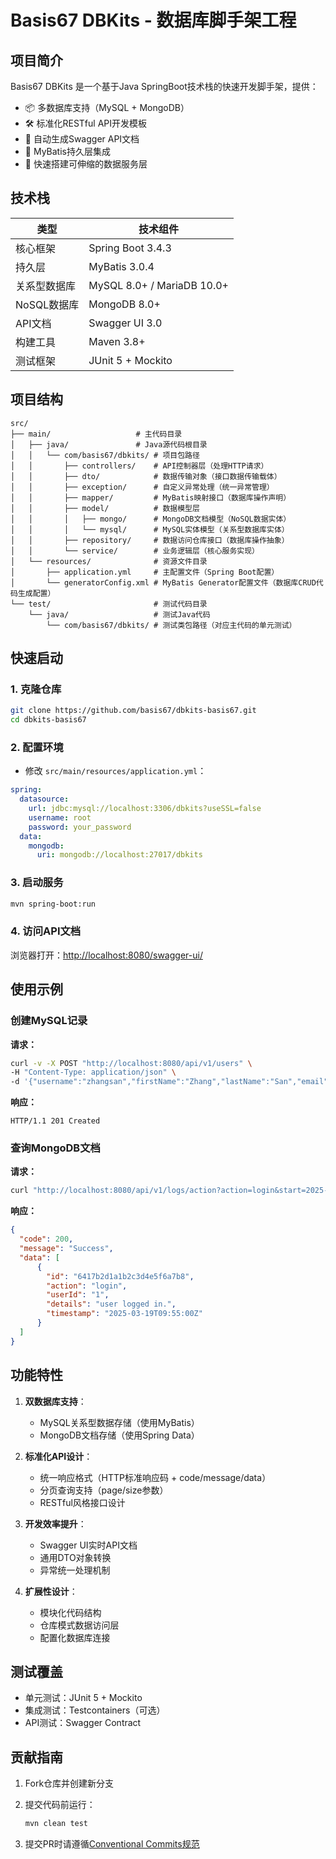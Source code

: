 # Basis67 DBKits - 数据库脚手架工程

## 项目简介

Basis67 DBKits 是一个基于Java SpringBoot技术栈的快速开发脚手架，提供：

- 📦 多数据库支持（MySQL + MongoDB）
- 🛠️ 标准化RESTful API开发模板
- 📑 自动生成Swagger API文档
- 🔧 MyBatis持久层集成
- 🚀 快速搭建可伸缩的数据服务层

## 技术栈

| 类型         | 技术组件                          |
|--------------|-----------------------------------|
| 核心框架     | Spring Boot 3.4.3                  |
| 持久层       | MyBatis 3.0.4                     |
| 关系型数据库 | MySQL 8.0+ / MariaDB 10.0+        |
| NoSQL数据库  | MongoDB 8.0+                     |
| API文档      | Swagger UI 3.0                   |
| 构建工具     | Maven 3.8+                       |
| 测试框架     | JUnit 5 + Mockito                |

## 项目结构

```text
src/
├── main/                   # 主代码目录
│   ├── java/               # Java源代码根目录
│   │   └── com/basis67/dbkits/ # 项目包路径
│   │       ├── controllers/    # API控制器层（处理HTTP请求）
│   │       ├── dto/            # 数据传输对象（接口数据传输载体）
│   │       ├── exception/      # 自定义异常处理（统一异常管理）
│   │       ├── mapper/         # MyBatis映射接口（数据库操作声明）
│   │       ├── model/          # 数据模型层
│   │       │   ├── mongo/      # MongoDB文档模型（NoSQL数据实体）
│   │       │   └── mysql/      # MySQL实体模型（关系型数据库实体）
│   │       ├── repository/     # 数据访问仓库接口（数据库操作抽象）
│   │       └── service/        # 业务逻辑层（核心服务实现）
│   └── resources/              # 资源文件目录
│       ├── application.yml     # 主配置文件（Spring Boot配置）
│       └── generatorConfig.xml # MyBatis Generator配置文件（数据库CRUD代码生成配置）
└── test/                       # 测试代码目录
    └── java/                   # 测试Java代码
        └── com/basis67/dbkits/ # 测试类包路径（对应主代码的单元测试）
```

## 快速启动

### 1. 克隆仓库

```bash
git clone https://github.com/basis67/dbkits-basis67.git
cd dbkits-basis67
```

### 2. 配置环境

- 修改 `src/main/resources/application.yml`：

```yaml
spring:
  datasource:
    url: jdbc:mysql://localhost:3306/dbkits?useSSL=false
    username: root
    password: your_password
  data:
    mongodb:
      uri: mongodb://localhost:27017/dbkits
```

### 3. 启动服务

```bash
mvn spring-boot:run
```

### 4. 访问API文档

浏览器打开：<http://localhost:8080/swagger-ui/>

## 使用示例

### 创建MySQL记录

**请求：**

```bash
curl -v -X POST "http://localhost:8080/api/v1/users" \
-H "Content-Type: application/json" \
-d '{"username":"zhangsan","firstName":"Zhang","lastName":"San","email":"zhangsan@example.com"}'
```

**响应：**

```text
HTTP/1.1 201 Created
```

### 查询MongoDB文档

**请求：**

```bash
curl "http://localhost:8080/api/v1/logs/action?action=login&start=2025-03-19T08:00:00Z&end=2025-03-19T10:00:00Z"
```

**响应：**

```json
{
  "code": 200,
  "message": "Success",
  "data": [
      {
        "id": "6417b2d1a1b2c3d4e5f6a7b8",
        "action": "login",
        "userId": "1",
        "details": "user logged in.",
        "timestamp": "2025-03-19T09:55:00Z"
      }
  ]
}

```

## 功能特性

1. **双数据库支持**：
   - MySQL关系型数据存储（使用MyBatis）
   - MongoDB文档存储（使用Spring Data）

2. **标准化API设计**：
   - 统一响应格式（HTTP标准响应码 + code/message/data）
   - 分页查询支持（page/size参数）
   - RESTful风格接口设计

3. **开发效率提升**：
   - Swagger UI实时API文档
   - 通用DTO对象转换
   - 异常统一处理机制

4. **扩展性设计**：
   - 模块化代码结构
   - 仓库模式数据访问层
   - 配置化数据库连接

## 测试覆盖

- 单元测试：JUnit 5 + Mockito
- 集成测试：Testcontainers（可选）
- API测试：Swagger Contract

## 贡献指南

1. Fork仓库并创建新分支

2. 提交代码前运行：

    ```bash
    mvn clean test
    ```

3. 提交PR时请遵循[Conventional Commits规范](https://www.conventionalcommits.org/)
